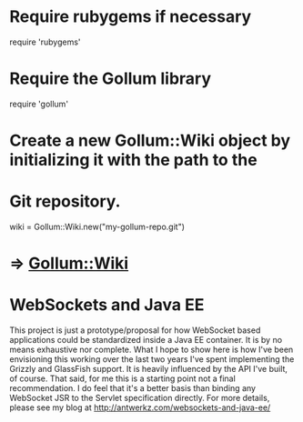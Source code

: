 # Require rubygems if necessary
require 'rubygems'

# Require the Gollum library
require 'gollum'

# Create a new Gollum::Wiki object by initializing it with the path to the
# Git repository.
wiki = Gollum::Wiki.new("my-gollum-repo.git")
# => <Gollum::Wiki>

WebSockets and Java EE
======================

This project is just a prototype/proposal for how WebSocket based applications could be standardized
inside a Java EE container.  It is by no means exhaustive nor complete.  What I hope to show here is
how I've been envisioning this working over the last two years I've spent implementing the Grizzly
and GlassFish support.  It is heavily influenced by the API I've built, of course.  That said, for
me this is a starting point not a final recommendation.  I do feel that it's a better basis than
binding any WebSocket JSR to the Servlet specification directly.  For more details, please see my
blog at http://antwerkz.com/websockets-and-java-ee/